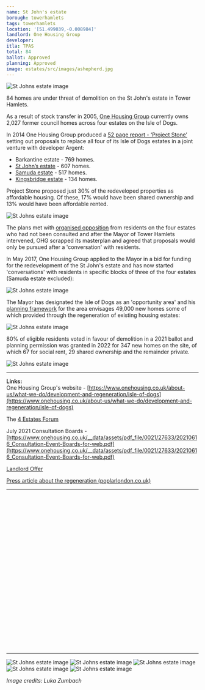 ```yaml
---
name: St John's estate
borough: towerhamlets
tags: towerhamlets
location: '[51.499039,-0.008984]'
landlord: One Housing Group
developer:
itla: TPAS
total: 84
ballot: Approved
planning: Approved
image: estates/src/images/ashepherd.jpg
---
```

![St Johns estate image](src/images/ashepherd.jpg)

84 homes are under threat of demolition on the St John's estate in Tower Hamlets.

As a result of stock transfer in 2005, [One Housing Group](https://onehousing.co.uk) currently owns 2,027 former council homes across four estates on the Isle of Dogs.

In 2014 One Housing Group produced a [52 page report - ‘Project Stone’](/images/ProjectStone.pdf) setting out proposals to replace all four of its Isle of Dogs estates in a joint venture with developer Argent:  

 * Barkantine estate - 769 homes.
 * [St John’s estate](/estates/towerhamlets/stjohns/) - 607 homes.
 * [Samuda estate](/estates/towerhamlets/samuda/) - 517 homes.
 * [Kingsbridge estate](/estates/towerhamlets/kingsbridge/) - 134 homes.

Project Stone proposed just 30% of the redeveloped properties as affordable housing. Of these, 17% would have been shared ownership and 13% would have been affordable rented. 

![St Johns estate image](src/images/pstone.png)

The plans met with [organised opposition](http://www.4estatesforum.org.uk) from residents on the four estates who had not been consulted and after the Mayor of Tower Hamlets intervened, OHG scrapped its masterplan and agreed that proposals would only be pursued after a 'conversation' with residents.

In May 2017, One Housing Group applied to the Mayor in a bid for funding for the redevelopment of the St John's estate and has now started 'conversations' with residents in specific blocks of three of the four estates (Samuda estate excluded): 

![St Johns estate image](src/images/ohgconversations.png)

The Mayor has designated the Isle of Dogs as an 'opportunity area' and his [planning framework](https://airdrive-secure.s3-eu-west-1.amazonaws.com/london/dataset/isle-of-dogs-and-south-poplar-opportunity-area-planning-framework/2019-10-18T14%3A33%3A23/Appendix%20A%20Isle%20of%20Dogs%20and%20South%20Poplar%20OAPF.pdf?X-Amz-Algorithm=AWS4-HMAC-SHA256&X-Amz-Credential=AKIAJJDIMAIVZJDICKHA%2F20200603%2Feu-west-1%2Fs3%2Faws4_request&X-Amz-Date=20200603T161828Z&X-Amz-Expires=300&X-Amz-Signature=e9f1e1b74bfcd4ea3f185de6fa62ea24ad89c7701eee317bad9d78024ba5474f&X-Amz-SignedHeaders=host) for the area envisages 49,000 new homes some of which provided through the regeneration of existing housing estates:

![St Johns estate image](src/images/isleofdogsoapf.png)

80% of eligible residents voted in favour of demolition in a 2021 ballot and planning permission was granted in 2022 for 347 new homes on the site, of which 67 for social rent, 29 shared ownership and the remainder private.

![St Johns estate image](src/images/oakalice.png)

---

__Links:__  
One Housing Group's website - [https://www.onehousing.co.uk/about-us/what-we-do/development-and-regeneration/isle-of-dogs](https://www.onehousing.co.uk/about-us/what-we-do/development-and-regeneration/isle-of-dogs)

The [4 Estates Forum](http://4estatesforum.org.uk)

July 2021 Consultation Boards - [https://www.onehousing.co.uk/__data/assets/pdf_file/0021/27633/20210616_Consultation-Event-Boards-for-web.pdf](https://www.onehousing.co.uk/__data/assets/pdf_file/0021/27633/20210616_Consultation-Event-Boards-for-web.pdf)

[Landlord Offer](src/images/stjohnslandoffer.pdf)

[Press article about the regeneration (poplarlondon.co.uk)](https://poplarlondon.co.uk/isle-of-dogs-residents-fight-to-remain-in-canary-wharf-housing-revolution/)

---

<!------------THE CODE BELOW RENDERS THE MAP - DO NOT EDIT! ---------------------------->

<div id="map" style="width: 100%; height: 400px;"></div>

<script>
  var map = L.map('map').setView({{ location }}, 13);
  L.tileLayer('https://tile.openstreetmap.org/{z}/{x}/{y}.png', {
  maxZoom: 19,
attribution: '&copy; <a href="http://www.openstreetmap.org/copyright">OpenStreetMap</a>'
}).addTo(map);
var circle = L.circle({{ location }}, {
    color: 'red',
    fillColor: '#f03',
    fillOpacity: 0.5,
    radius: 500
}).addTo(map);
</script>

---


![St Johns estate image](src/images/sjn12.jpg)
![St Johns estate image](src/images/oakhouse.png)
![St Johns estate image](src/images/sjn10.jpg)
![St Johns estate image](src/images/sjn9.jpg)
![St Johns estate image](src/images/stjohnsaerial.png)

_Image credits: Luka Zumbach_


